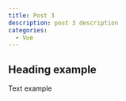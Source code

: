 ```yaml
---
title: Post 3
description: post 3 description
categories:
  - Vue
---
```


## Heading example

Text example
